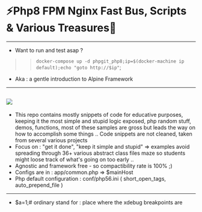 # ⚡Php8 FPM Nginx Fast Bus, Scripts & Various Treasures🚀
---
- Want to run and test asap ?
>> `docker-compose up -d phpgit_php8;ip=$(docker-machine ip default);echo "goto http://$ip"`;
- Aka : a gentle introduction to Alpine Framework
---
<a href='//alpow.fr/#o:gh:phpgit' target=1><img src='https://i.snipboard.io/zWQLKt.jpg#https://i.snipboard.io/wkLYV1.jpg'/></a>
---
- This repo contains mostly snippets of code for educative purposes, keeping it the most simple and stupid logic exposed, php random stuff, demos, functions, most of these samples are gross but leads the way on how to accomplish some things .. Code snippets are not cleaned, taken from several various projects
- Focus on : "get it done", "keep it simple and stupid" => examples avoid spreading through 36+ various abstract class files maze so students might loose track of what's going on too early ..
- Agnostic and framework free - so compactibility rate is 100% ;)
- Configs are in : app/common.php => $mainHost
- Php default configuration : conf/php56.ini ( short_open_tags, auto_prepend_file )
---
- $a=1;# ordinary stand for : place where the xdebug breakpoints are
